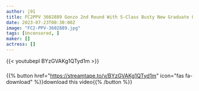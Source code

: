 ```yaml
---
author: j91
title: FC2PPV 3602889 Gonzo 2nd Round With S-Class Busty New Graduate OL! Even If I Ejaculate A Lot, I’m Still Unsatisfied With The Lewd Slut’s Mouth Pussy.
date: 2023-07-23T00:30:00Z
image: "FC2-PPV-3602889.jpg"
tags: [Uncensored, ]
maker: []
actress: []
---
```



{{< youtubepl BYzGVAKg1QTyd1m >}}
###

{{% button href="https://streamtape.to/v/BYzGVAKg1QTyd1m" icon="fas fa-download" %}}download this video{{% /button %}}


